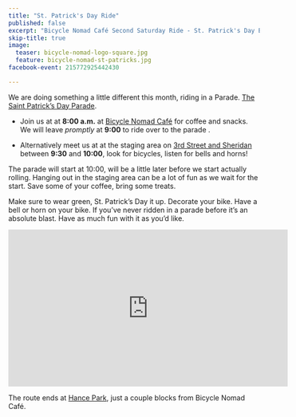 ```yaml
---
title: "St. Patrick's Day Ride"
published: false
excerpt: "Bicycle Nomad Café Second Saturday Ride - St. Patrick's Day Edition"
skip-title: true
image:
  teaser: bicycle-nomad-logo-square.jpg
  feature: bicycle-nomad-st-patricks.jpg
facebook-event: 215772925442430

---
```


We are doing something a little different this month, riding in a Parade. [The Saint Patrick’s Day Parade](http://stpatricksdayphoenix.org/).

* Join us at at **8:00 a.m.** at [Bicycle Nomad Café](http://www.thevelo.com/cafe.html) for coffee and snacks. We will leave *promptly* at **9:00** to ride over to the parade .

* Alternatively meet us at at the staging area on [3rd Street and Sheridan](https://goo.gl/maps/cSMA6fXhhbQ2) between **9:30** and **10:00**, look for bicycles, listen for bells and horns!

The parade will start at 10:00, will be a little later before we start actually rolling. Hanging out in the staging area can be a lot of fun as we wait for the start. Save some of your coffee, bring some treats.

Make sure to wear green, St. Patrick’s Day it up. Decorate your bike. Have a bell or horn on your bike. If you’ve never ridden in a parade before it’s an absolute blast. Have as much fun with it as you’d like.

<iframe width="560" height="315" src="https://www.youtube.com/embed/mY3QdyAy62I" frameborder="0" allowfullscreen></iframe>

The route ends at [Hance Park](https://goo.gl/maps/9QvWg8KxZuA2), just a couple blocks from Bicycle Nomad Café.
